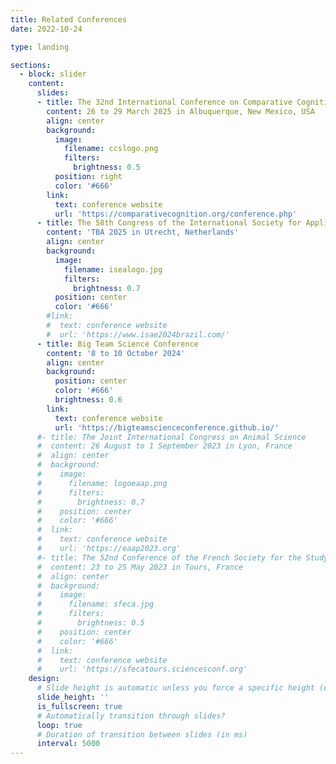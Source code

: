 ```yaml
---
title: Related Conferences
date: 2022-10-24

type: landing

sections:
  - block: slider
    content:
      slides:
      - title: The 32nd International Conference on Comparative Cognition
        content: 26 to 29 March 2025 in Albuquerque, New Mexico, USA
        align: center
        background:
          image:
            filename: ccslogo.png
            filters:
              brightness: 0.5
          position: right
          color: '#666'
        link:
          text: conference website
          url: 'https://comparativecognition.org/conference.php'
      - title: The 58th Congress of the International Society for Applied Ethology
        content: 'TBA 2025 in Utrecht, Netherlands'
        align: center
        background:
          image:
            filename: isealogo.jpg
            filters:
              brightness: 0.7
          position: center
          color: '#666'
        #link:
        #  text: conference website
        #  url: 'https://www.isae2024brazil.com/'
      - title: Big Team Science Conference
        content: '8 to 10 October 2024'
        align: center
        background:
          position: center
          color: '#666'
          brightness: 0.6
        link:
          text: conference website
          url: 'https://bigteamscienceconference.github.io/'
      #- title: The Joint International Congress on Animal Science
      #  content: 26 August to 1 September 2023 in Lyon, France
      #  align: center
      #  background:
      #    image:
      #      filename: logoeaap.png
      #      filters:
      #        brightness: 0.7
      #    position: center
      #    color: '#666'
      #  link:
      #    text: conference website
      #    url: 'https://eaap2023.org'
      #- title: The 52nd Conference of the French Society for the Study of Animal Behavior
      #  content: 23 to 25 May 2023 in Tours, France
      #  align: center
      #  background:
      #    image:
      #      filename: sfeca.jpg
      #      filters:
      #        brightness: 0.5
      #    position: center
      #    color: '#666'
      #  link:
      #    text: conference website
      #    url: 'https://sfecatours.sciencesconf.org'
    design:
      # Slide height is automatic unless you force a specific height (e.g. '400px')
      slide_height: ''
      is_fullscreen: true
      # Automatically transition through slides?
      loop: true
      # Duration of transition between slides (in ms)
      interval: 5000
---
```

